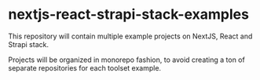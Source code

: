 # nextjs-react-strapi-stack-examples

This repository will contain multiple example
projects on NextJS, React and Strapi stack.

Projects will be organized in monorepo fashion,
to avoid creating a ton of separate repositories for each
toolset example.

